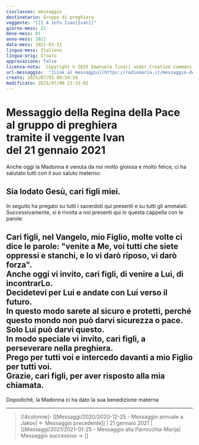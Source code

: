 ```yaml
---
cssclasses: messaggio
destinatario: Gruppo di preghiera
veggente: "[[1 4 info Ivan|Ivan]]"
giorno-mess: 21
mese-mess: 01
anno-mess: 2021
data-mess: 2021-01-21
lingua-mess: Italiano
lingua-orig: Croato
approvazione: false
licenza-nota:  Copyright © 2025 Emanuele Tinari under Creative Commons BY-NC-SA 4.0 https://creativecommons.org/licenses/by-nc-sa/4.0/
url-messaggio:  "[Link al messaggio](https://radiomaria.it/messaggio-del-21-gennaio-2021/)"
creato: 2025/07/03 00:54:59
modificato: 2025/07/09 23:33:02
---
```


# Messaggio della Regina della Pace<br>al gruppo di preghiera<br>tramite il veggente Ivan<br>del 21 gennaio 2021

Anche oggi la Madonna è venuta da noi molto gioiosa e molto felice, ci ha salutato tutti con il suo saluto materno:

## Sia lodato Gesù, cari figli miei.

In seguito ha pregato su tutti i sacerdoti qui presenti e su tutti gli ammalati.<br>Successivamente, si è rivolta a noi presenti qui in questa cappella con le parole:

## Cari figli, nel Vangelo, mio Figlio, molte volte ci dice le parole: "venite a Me, voi tutti che siete oppressi e stanchi, e Io vi darò riposo, vi darò forza".<br>Anche oggi vi invito, cari figli, di venire a Lui, di incontrarLo.<br>Decidetevi per Lui e andate con Lui verso il futuro.<br>In questo modo sarete al sicuro e protetti, perché questo mondo non può darvi sicurezza o pace.<br>Solo Lui può darvi questo.<br>In modo speciale vi invito, cari figli, a perseverare nella preghiera.<br>Prego per tutti voi e intercedo davanti a mio Figlio per tutti voi.<br>Grazie, cari figli, per aver risposto alla mia chiamata.

Dopodiché, la Madonna ci ha dato la sua benedizione materna

***

> [!4colonne]- [[Messaggi/2020/2020-12-25 - Messaggio annuale a Jakov| ← Messaggio precedente]] | 21 gennaio 2021 | [[Messaggi/2021/2021-01-25 - Messaggio alla Parrocchia-Marija| Messaggio successivo → ]]
